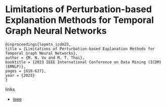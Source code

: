 # Limitations of Perturbation-based Explanation Methods for Temporal Graph Neural Networks

```
@inproceedings{lepmtn_icdm23,
title = {Limitations of Perturbation-based Explanation Methods for Temporal Graph Neural Networks},
author = {M. N. Vu and M. T. Thai},
booktitle = {2023 IEEE International Conference on Data Mining (ICDM) (EMNLP)},
pages = {618-627},
year = {2023}
}
```

links
- [ieee](https://doi.org/10.1109/ICDM58522.2023.00071)
